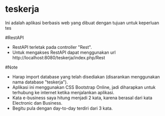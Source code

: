 # teskerja
 Ini adalah aplikasi berbasis web yang dibuat dengan tujuan untuk keperluan tes
 
 #RestAPI
 * RestAPI terletak pada controller "Rest".
 * Untuk mengakses RestAPI dapat menggunakan url http://localhost:8080/teskerja/index.php/Rest
 
 #Note
 * Harap import database yang telah disediakan (disarankan menggunakan nama database "teskerja").
 * Aplikasi ini menggunakan CSS Bootstrap Online, jadi diharapkan untuk terhubung ke internet ketika menjalankan aplikasi.
 * Kata e-business saya hitung menjadi 2 kata, karena berasal dari kata Electronic dan Business.
 * Begitu pula dengan day-to-day terdiri dari 3 kata.
 
